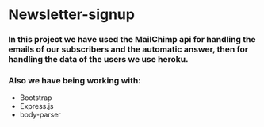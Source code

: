 # Newsletter-signup

### In this project we have used the MailChimp api for handling the emails of our subscribers and the automatic answer, then for handling the data of the users we use heroku.

### Also we have being working with:
<ul>
<li>Bootstrap</li>
<li>Express.js</li>
<li>body-parser</li>
</ul>
